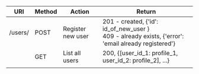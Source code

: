 | URI | Method | Action | Return |
| --- | --- |--- |--- |
| /users/ | POST | Register new user | 201 - created, {'id': id_of_new_user } <br> 409 - already exists, {'error': 'email already registered'}|
| | GET | List all users | 200, {[user_id_1: profile_1, user_id_2: profile_2], ...} |
|  |  |  |  |